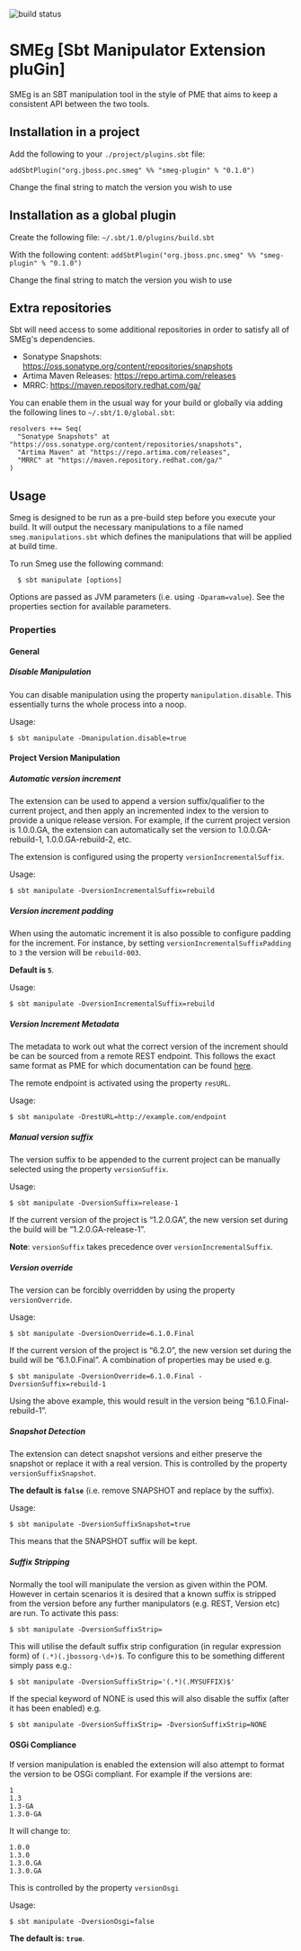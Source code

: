 ![build status](https://github.com/project-ncl/smeg/actions/workflows/snapshot.yml/badge.svg)
# SMEg [Sbt Manipulator Extension pluGin]
SMEg is an SBT manipulation tool in the style of PME that aims to keep a consistent API between the two tools. 

## Installation in a project
Add the following to your `./project/plugins.sbt` file:

`addSbtPlugin("org.jboss.pnc.smeg" %% "smeg-plugin" % "0.1.0")`

Change the final string to match the version you wish to use

## Installation as a global plugin
Create the following file:
`~/.sbt/1.0/plugins/build.sbt`

With the following content:
`addSbtPlugin("org.jboss.pnc.smeg" %% "smeg-plugin" % "0.1.0")`

Change the final string to match the version you wish to use

## Extra repositories
Sbt will need access to some additional repositories in order to satisfy all of SMEg's dependencies.

 - Sonatype Snapshots: https://oss.sonatype.org/content/repositories/snapshots
 - Artima Maven Releases: https://repo.artima.com/releases
 - MRRC: https://maven.repository.redhat.com/ga/

You can enable them in the usual way for your build or globally via adding the following lines to `~/.sbt/1.0/global.sbt`:

```
resolvers ++= Seq(
  "Sonatype Snapshots" at "https://oss.sonatype.org/content/repositories/snapshots",
  "Artima Maven" at "https://repo.artima.com/releases",
  "MRRC" at "https://maven.repository.redhat.com/ga/"
)
```

## Usage
Smeg is designed to be run as a pre-build step before you execute your build. It will output the necessary manipulations to a file named `smeg.manipulations.sbt` which defines the manipulations that will be applied at build time.

To run Smeg use the following command:
```
  $ sbt manipulate [options]
```

Options are passed as JVM parameters (i.e. using `-Dparam=value`). See the properties section for available parameters.

### Properties

#### General

##### Disable Manipulation
You can disable manipulation using the property `manipulation.disable`. This essentially turns the whole process into a noop.

Usage:

```
$ sbt manipulate -Dmanipulation.disable=true
```

#### Project Version Manipulation

##### Automatic version increment
The extension can be used to append a version suffix/qualifier to the current project, and then apply an incremented index to the version to provide a unique release version. For example, if the current project version is 1.0.0.GA, the extension can automatically set the version to 1.0.0.GA-rebuild-1, 1.0.0.GA-rebuild-2, etc.

The extension is configured using the property `versionIncrementalSuffix`.

Usage:

```
$ sbt manipulate -DversionIncrementalSuffix=rebuild
```

##### Version increment padding
When using the automatic increment it is also possible to configure padding for the increment. For instance, by setting `versionIncrementalSuffixPadding` to `3` the version will be `rebuild-003`. 

**Default is `5`**.

Usage:

```
$ sbt manipulate -DversionIncrementalSuffix=rebuild
```

##### Version Increment Metadata
The metadata to work out what the correct version of the increment should be can be sourced from a remote REST endpoint. This follows the exact same format as PME for which documentation can be found [here](https://release-engineering.github.io/pom-manipulation-ext/guide/dep-manip.html#rest-endpoint). 

The remote endpoint is activated using the property `resURL`.

Usage:

```
$ sbt manipulate -DrestURL=http://example.com/endpoint
```

##### Manual version suffix
The version suffix to be appended to the current project can be manually selected using the property `versionSuffix`.

Usage:

```
$ sbt manipulate -DversionSuffix=release-1
```

If the current version of the project is “1.2.0.GA”, the new version set during the build will be “1.2.0.GA-release-1”.

**Note**: `versionSuffix` takes precedence over `versionIncrementalSuffix`.

##### Version override
The version can be forcibly overridden by using the property `versionOverride`.

Usage:

```
$ sbt manipulate -DversionOverride=6.1.0.Final
```

If the current version of the project is “6.2.0”, the new version set during the build will be “6.1.0.Final”. A combination of properties may be used e.g.

```
$ sbt manipulate -DversionOverride=6.1.0.Final -DversionSuffix=rebuild-1
```

Using the above example, this would result in the version being “6.1.0.Final-rebuild-1”.

##### Snapshot Detection
The extension can detect snapshot versions and either preserve the snapshot or replace it with a real version. This is controlled by the property `versionSuffixSnapshot`. 

**The default is `false`** (i.e. remove SNAPSHOT and replace by the suffix).


Usage:

```
$ sbt manipulate -DversionSuffixSnapshot=true
```

This means that the SNAPSHOT suffix will be kept.

##### Suffix Stripping
Normally the tool will manipulate the version as given within the POM. However in certain scenarios it is desired that a known suffix is stripped from the version before any further manipulators (e.g. REST, Version etc) are run. To activate this pass:

```
$ sbt manipulate -DversionSuffixStrip=
```

This will utilise the default suffix strip configuration (in regular expression form) of `(.*)(.jbossorg-\d+)$`. To configure this to be something different simply pass e.g.:

```
$ sbt manipulate -DversionSuffixStrip='(.*)(.MYSUFFIX)$'
```

If the special keyword of NONE is used this will also disable the suffix (after it has been enabled) e.g.

```
$ sbt manipulate -DversionSuffixStrip= -DversionSuffixStrip=NONE
```

#### OSGi Compliance
If version manipulation is enabled the extension will also attempt to format the version to be OSGi compliant. For example if the versions are:
```
1
1.3
1.3-GA
1.3.0-GA
```
It will change to:
```
1.0.0
1.3.0
1.3.0.GA
1.3.0.GA
```

This is controlled by the property `versionOsgi`

Usage:

```
$ sbt manipulate -DversionOsgi=false
```

**The default is: `true`**.

